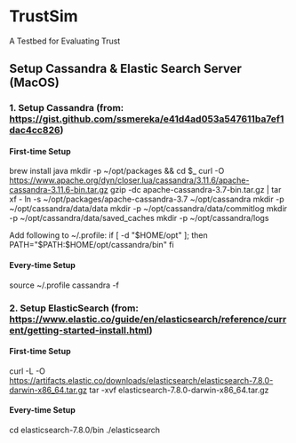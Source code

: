 # TrustSim
A Testbed for Evaluating Trust

## Setup Cassandra & Elastic Search Server (MacOS)
### 1. Setup Cassandra (from: https://gist.github.com/ssmereka/e41d4ad053a547611ba7ef1dac4cc826)
#### First-time Setup
brew install java
mkdir -p ~/opt/packages && cd $_
curl -O https://www.apache.org/dyn/closer.lua/cassandra/3.11.6/apache-cassandra-3.11.6-bin.tar.gz
gzip -dc apache-cassandra-3.7-bin.tar.gz | tar xf -
ln -s ~/opt/packages/apache-cassandra-3.7 ~/opt/cassandra
mkdir -p ~/opt/cassandra/data/data
mkdir -p ~/opt/cassandra/data/commitlog
mkdir -p ~/opt/cassandra/data/saved_caches
mkdir -p ~/opt/cassandra/logs

Add following to ~/.profile:
if [ -d "$HOME/opt" ]; then
    PATH="$PATH:$HOME/opt/cassandra/bin"
fi

#### Every-time Setup
source ~/.profile
cassandra -f

### 2. Setup ElasticSearch (from: https://www.elastic.co/guide/en/elasticsearch/reference/current/getting-started-install.html)
#### First-time Setup
curl -L -O https://artifacts.elastic.co/downloads/elasticsearch/elasticsearch-7.8.0-darwin-x86_64.tar.gz
tar -xvf elasticsearch-7.8.0-darwin-x86_64.tar.gz

#### Every-time Setup
cd elasticsearch-7.8.0/bin
./elasticsearch
